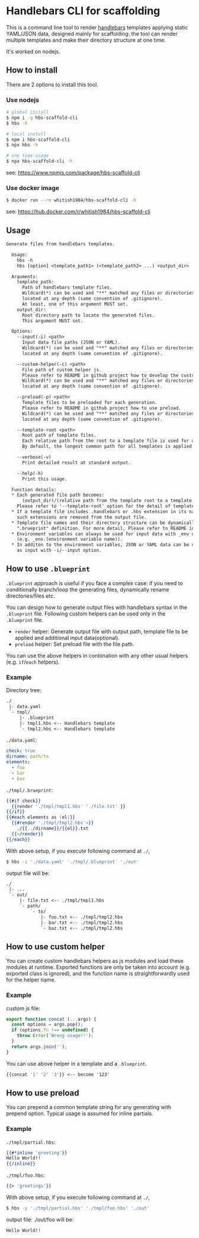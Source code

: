 # Handlebars CLI for scaffolding

This is a command line tool to render [handlebars](https://handlebarsjs.com/) templates applying static YAML/JSON data, 
designed mainly for scaffolding: the tool can render multiple templates and make their directory structure at one time.

It's worked on nodejs.

## How to install

There are 2 options to install this tool.

### Use nodejs

```sh
# global install
$ npm i -g hbs-scaffold-cli
$ hbs -h

# local install
$ npm i hbs-scaffold-cli
$ npx hbs -h

# one time usage
$ npx hbs-scaffold-cli -h
```

see: https://www.npmjs.com/package/hbs-scaffold-cli

### Use docker image

```sh
$ docker run --rm whitish1984/hbs-scaffold-cli -h
```

see: https://hub.docker.com/r/whitish1984/hbs-scaffold-cli

## Usage

```txt
Generate files from handlebars templates.

  Usage: 
    hbs -h
    hbs [option] <template_path1> (<template_path2> ...) <output_dir>

  Arguments:
    template_path: 
      Path of handlebars template files.
      Wildcard(*) can be used and "**" matched any files or directories 
      located at any depth (same convention of .gitignore).
      At least, one of this argument MUST set.
    output_dir: 
      Root directory path to locate the generated files.
      This argument MUST set.

  Options:
    --input(-i) <path>
      Input data file paths (JSON or YAML).
      Wildcard(*) can be used and "**" matched any files or directories 
      located at any depth (same convention of .gitignore).

    --custom-helper(-c) <path>
      File path of custom helper js. 
      Please refer to README in github project how to develop the custom helper.
      Wildcard(*) can be used and "**" matched any files or directories 
      located at any depth (same convention of .gitignore).

    --preload(-p) <path>
      Template files to be preloaded for each generation.
      Please refer to README in github project how to use preload.
      Wildcard(*) can be used and "**" matched any files or directories 
      located at any depth (same convention of .gitignore).

    --template-root <path>
      Root path of template files. 
      Each relative path from the root to a template file is used for a output file path.
      By default, the longest common path for all templates is applied.

    --verbose(-v)
      Print detailed result at standard output.

    --help(-h)
      Print this usage.

  Function details: 
  * Each generated file path becomes:
      (output_dir)/(relative path from the template root to a template file).
    Please refer to '--template-root' option for the detail of template root.
  * If a template file includes .handlebars or .hbs extension in its name,
    such extensions are removed from the output file.
  * Template file names and their directory structure can be dynamically controlled with 
    ".brueprint" definition. For more detail, Please refer to README in github project
  * Environment variables can always be used for input data with _env object
    (e.g. _env.(environment variable name)).
  * In additon to the environment variables, JSON or YAML data can be used 
    as input with -i/--input option.
```

## How to use `.blueprint`

`.blueprint` approach is useful if you face a complex case: 
if you need to conditionally branch/loop the generating files, dynamically rename directories/files etc.

You can design how to generate output files with handlebars syntax in the `.blueprint` file. 
Following custom helpers can be used only in the `.blueprint` file.
 * `render` helper: Generate output file with output path, template file to be applied and additional input data(optional).
 * `preload` helper: Set preload file with the file path.

You can use the above helpers in conbination with any other usual helpers (e.g. `if`/`each` helpers). 

### Example

Directory tree:

```txt
./
 |- data.yaml
 `- tmpl/
     |- .blueprint
     |- tmpl1.hbs <-- Handlebars template
     `- tmpl2.hbs <-- Handlebars template
```

`./data.yaml`:

```yaml
check: true
dirname: path/to
elements: 
  - foo
  - bar
  - baz
```

`./tmpl/.brueprint`:

``` handlebars
{{#if check}}
  {{render './tmpl/tmpl1.hbs' './file.txt' }}
{{/if}}
{{#each elements as |el|}}
  {{#render './tmpl/tmpl2.hbs'~}}
    ./{{../dirname}}/{{el}}.txt
  {{~/render}}
{{/each}}
```
With above setup, if you execute following command at `./`,

```sh
$ hbs -i './data.yaml' './tmpl/.blueprint' './out'
```

output file will be:

```txt
./
 |- ...
 `- out/
     |- file.txt <-- ./tmpl/tmpl1.hbs
     `- path/
         `- to/
             |- foo.txt <-- ./tmpl/tmpl2.hbs
             |- bar.txt <-- ./tmpl/tmpl2.hbs
             `- baz.txt <-- ./tmpl/tmpl2.hbs
```

## How to use custom helper

You can create custom handlebars helpers as js modules and load these modules at runtime. 
Exported functions are only be taken into account (e.g. exported class is ignored), and the function name is straightforwardly used for the helper name.

### Example

custom js file:

```js
export function concat (...args) {
  const options = args.pop();
  if (options.fn !== undefined) {
    throw Error('Wrong usage!!');
  }
  return args.join('');
}
```

You can use above helper in a template and a `.blueprint`.

```handlebars
{{concat '1' '2' '3'}} <-- become '123'
```
## How to use preload

You can prepend a common template string for any generating with prepend option.
Typical usage is assumed for inline partials.

### Example

`./tmpl/partial.hbs`:

``` handlebars
{{#*inline 'greeting'}}
Hello World!!
{{/inline}}
```

`./tmpl/foo.hbs`:

``` handlebars
{{> 'greetings'}}
```

With above setup, if you execute following command at `./`,

```sh
$ hbs -p './tmpl/partial.hbs' './tmpl/foo.hbs' './out'
```

output file: ./out/foo will be:

```txt
Hello World!!
```
